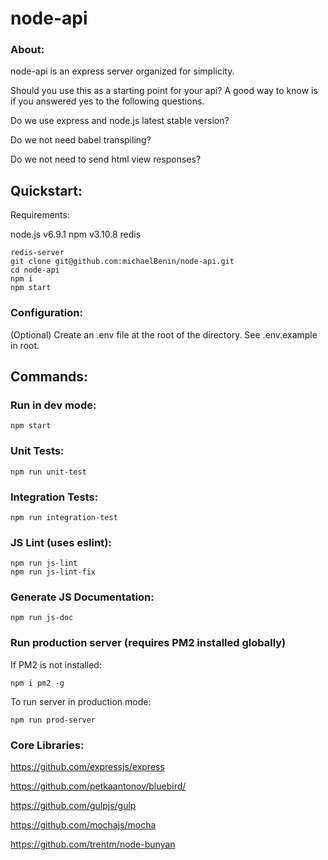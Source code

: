 # node-api 

### About:

node-api is an express server organized for simplicity. 

Should you use this as a starting point for your api? A good way to know is if you answered yes to the following questions. 
 
 Do we use express and node.js latest stable version?

 Do we not need babel transpiling? 
 
 Do we not need to send html view responses?

## Quickstart:

Requirements:

node.js v6.9.1
npm v3.10.8
redis

````
redis-server
git clone git@github.com:michaelBenin/node-api.git
cd node-api
npm i
npm start
````

### Configuration:

(Optional) Create an .env file at the root of the directory. See .env.example in root.

## Commands:

### Run in dev mode:

    npm start

### Unit Tests:

    npm run unit-test

### Integration Tests:

    npm run integration-test

### JS Lint (uses eslint):

    npm run js-lint
    npm run js-lint-fix

### Generate JS Documentation:

    npm run js-doc

### Run production server (requires PM2 installed globally)

If PM2 is not installed:

    npm i pm2 -g

To run server in production mode:

    npm run prod-server

### Core Libraries:

https://github.com/expressjs/express

https://github.com/petkaantonov/bluebird/

https://github.com/gulpjs/gulp

https://github.com/mochajs/mocha

https://github.com/trentm/node-bunyan

